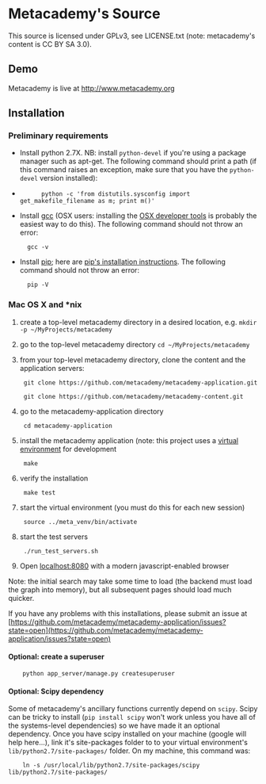 Metacademy's Source
==============

This source is licensed under GPLv3, see LICENSE.txt (note: metacademy's content is CC BY SA 3.0).

## Demo

Metacademy is live at http://www.metacademy.org


## Installation


### Preliminary requirements
* Install python 2.7X. NB: install `python-devel` if you're using a package manager such as apt-get. The following command should print a path (if this command raises an exception, make sure that you have the `python-devel` version installed):
*
            python -c 'from distutils.sysconfig import get_makefile_filename as m; print m()'

* Install [gcc](http://gcc.gnu.org) (OSX users: installing the [OSX developer tools](https://developer.apple.com/technologies/tools/) is probably the easiest way to do this). The following command should not throw an error:

        gcc -v

* Install [pip](http://www.pip-installer.org/en/latest/); here are [pip's installation instructions](http://www.pip-installer.org/en/latest/installing.html). The following command should not throw an error:

        pip -V

### Mac OS X and *nix

1. create a top-level metacademy directory in a desired location, e.g. `mkdir -p ~/MyProjects/metacademy`
1. go to the top-level metacademy directory `cd ~/MyProjects/metacademy`
1. from your top-level metacademy directory, clone the content and the application servers:

        git clone https://github.com/metacademy/metacademy-application.git

        git clone https://github.com/metacademy/metacademy-content.git

1. go to the metacademy-application directory

        cd metacademy-application

1. install the metacademy application (note: this project uses a [virtual environment](http://www.virtualenv.org/en/latest/) for development

        make

1. verify the installation

        make test

1. start the virtual environment (you must do this for each new session)

        source ../meta_venv/bin/activate

1. start the test servers

        ./run_test_servers.sh

1. Open [localhost:8080](http://localhost:8080) with a modern javascript-enabled browser

Note: the initial search may take some time to load (the backend must load the graph into memory), but all subsequent pages should load much quicker.

If you have any problems with this installations, please submit an issue at [https://github.com/metacademy/metacademy-application/issues?state=open](https://github.com/metacademy/metacademy-application/issues?state=open)

#### Optional: create a superuser

        python app_server/manage.py createsuperuser

#### Optional: Scipy dependency
Some of metacademy's ancillary functions currently depend on `scipy`. Scipy can be tricky to install (`pip install scipy` won't work unless you have all of the systems-level dependencies) so we have made it an optional dependency. Once you have scipy installed on your machine (google will help here...), link it's site-packages folder to to your virtual environment's `lib/python2.7/site-packages/` folder. On my machine, this command was:

        ln -s /usr/local/lib/python2.7/site-packages/scipy lib/python2.7/site-packages/
